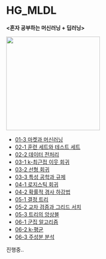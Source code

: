 # HG_MLDL

<strong><혼자 공부하는 머신러닝 + 딥러닝></strong> 

<img src=https://github.com/jxxngho/HG_MLDL/assets/109848417/fb7b1b68-31ca-4b06-bfb2-0bda0e6fd3f3 width="250" height="250"/>

- [01-3 마켓과 머신러닝](https://github.com/jxxngho/HG_MLDL/blob/main/01_3_Market_and_Machine_Learning.ipynb)
- [02-1 훈련 세트와 테스트 세트](https://github.com/jxxngho/HG_MLDL/blob/main/02_1_Training_set_and_Test_set.ipynb)
- [02-2 데이터 전처리](https://github.com/jxxngho/HG_MLDL/blob/main/02_2_Data_preprocessing.ipynb)
- [03-1 k-최근접 이웃 회귀](https://github.com/jxxngho/HG_MLDL/blob/main/03_1_K_Neighbor_Regression.ipynb)
- [03-2 선형 회귀](https://github.com/jxxngho/HG_MLDL/blob/main/03_2_Linear_Regression.ipynb)
- [03-3 특성 공학과 규제](https://github.com/jxxngho/HG_MLDL/blob/main/03_3_Characteristic_engineering_and_Regulation.ipynb)
- [04-1 로지스틱 회귀](https://github.com/jxxngho/HG_MLDL/blob/main/04_1_Logistic_regression.ipynb)
- [04-2 확률적 경사 하강법](https://github.com/jxxngho/HG_MLDL/blob/main/04_2_Stochastic_gradient_descent.ipynb)
- [05-1 결정 트리](https://github.com/jxxngho/HG_MLDL/blob/main/05_1_Decision_tree.ipynb)
- [05-2 교차 검증과 그리드 서치](https://github.com/jxxngho/HG_MLDL/blob/main/05_2_Cross_validation_and_Grid_search.ipynb)
- [05-3 트리의 앙상블](https://github.com/jxxngho/HG_MLDL/blob/main/05_3_Tree_Ensembles.ipynb)
- [06-1 군집 알고리즘](https://github.com/jxxngho/HG_MLDL/blob/main/06_1_Cluster_algorithms.ipynb)
- [06-2 k-평균](https://github.com/jxxngho/HG_MLDL/blob/main/06_2_k_means.ipynb)
- [06-3 주성분 분석](https://github.com/jxxngho/HG_MLDL/blob/main/06_3_Principal_Component_Analysis.ipynb)
  
진행중..
